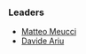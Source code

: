 ### Leaders
* [Matteo Meucci](mailto:matteo.meucci@owasp.org)
* [Davide Ariu](mailto:davide.ariu@owasp.org)
